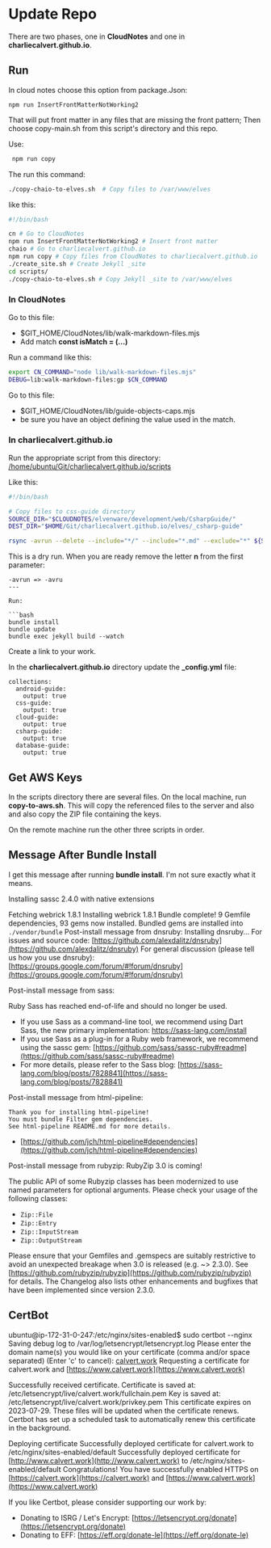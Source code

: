 # Update Repo

There are two phases, one in **CloudNotes** and one in **charliecalvert.github.io**.

## Run

In cloud notes choose this option from package.Json:

```text
npm run InsertFrontMatterNotWorking2
```

That will put front matter in any files that are missing the front pattern;
Then choose copy-main.sh from this script's directory and this repo.

Use:

```bash
 npm run copy
```

The run this command:

```bash
./copy-chaio-to-elves.sh  # Copy files to /var/www/elves
```

like this:

```bash
#!/bin/bash

cn # Go to CloudNotes
npm run InsertFrontMatterNotWorking2 # Insert front matter
chaio # Go to charliecalvert.github.io
npm run copy # Copy files from CloudNotes to charliecalvert.github.io
./create_site.sh # Create Jekyll _site
cd scripts/
./copy-chaio-to-elves.sh # Copy Jekyll _site to /var/www/elves
```

### In CloudNotes

Go to this file:

- $GIT_HOME/CloudNotes/lib/walk-markdown-files.mjs
- Add match **const isMatch = (...)**

Run a command like this:

```bash
export CN_COMMAND="node lib/walk-markdown-files.mjs"
DEBUG=lib:walk-markdown-files:gp $CN_COMMAND
```

Go to this file:

- $GIT_HOME/CloudNotes/lib/guide-objects-caps.mjs
- be sure you have an object defining the value used in the match.

### In **charliecalvert.github.io**

Run the appropriate script from this directory: [/home/ubuntu/Git/charliecalvert.github.io/scripts](/home/ubuntu/Git/charliecalvert.github.io/scripts)

Like this:

```bash
#!/bin/bash

# Copy files to css-guide directory
SOURCE_DIR="$CLOUDNOTES/elvenware/development/web/CsharpGuide/"
DEST_DIR="$HOME/Git/charliecalvert.github.io/elves/_csharp-guide"

rsync -avrun --delete --include="*/" --include="*.md" --exclude="*" ${SOURCE_DIR} ${DEST_DIR}
```

This is a dry run. When you are ready remove the letter **n** from the first parameter:

```text
-avrun => -avru
---

Run:

```bash
bundle install
bundle update
bundle exec jekyll build --watch
```

Create a link to your work.

In the **charliecalvert.github.io** directory update the **_config.yml** file:

```text
collections:
  android-guide:
    output: true
  css-guide:
    output: true
  cloud-guide:
    output: true
  csharp-guide:
    output: true
  database-guide:
    output: true
```

## Get AWS Keys

In the scripts directory there are several files. On the local machine, run **copy-to-aws.sh**. This will copy the referenced files to the server and also and also copy the ZIP file containing the keys.

On the remote machine run the other three scripts in order.

## Message After Bundle Install

I get this message after running **bundle install**. I'm not sure exactly what it means.

Installing sassc 2.4.0 with native extensions

Fetching webrick 1.8.1
Installing webrick 1.8.1
Bundle complete! 9 Gemfile dependencies, 93 gems now installed.
Bundled gems are installed into `./vendor/bundle`
Post-install message from dnsruby:
Installing dnsruby...
  For issues and source code: [https://github.com/alexdalitz/dnsruby](https://github.com/alexdalitz/dnsruby)
  For general discussion (please tell us how you use dnsruby): [https://groups.google.com/forum/#!forum/dnsruby](https://groups.google.com/forum/#!forum/dnsruby)

Post-install message from sass:

Ruby Sass has reached end-of-life and should no longer be used.

- If you use Sass as a command-line tool, we recommend using Dart Sass, the new
  primary implementation: [https://sass-lang.com/install
](https://sass-lang.com/install)
- If you use Sass as a plug-in for a Ruby web framework, we recommend using the
  sassc gem: [https://github.com/sass/sassc-ruby#readme](https://github.com/sass/sassc-ruby#readme)
- For more details, please refer to the Sass blog:
  [https://sass-lang.com/blog/posts/7828841](https://sass-lang.com/blog/posts/7828841)

Post-install message from html-pipeline:

```text
Thank you for installing html-pipeline!
You must bundle Filter gem dependencies.
See html-pipeline README.md for more details.
```

- [https://github.com/jch/html-pipeline#dependencies](https://github.com/jch/html-pipeline#dependencies)

Post-install message from rubyzip:
RubyZip 3.0 is coming!

The public API of some Rubyzip classes has been modernized to use named parameters for optional arguments. Please check your usage of the following classes:

- `Zip::File`
- `Zip::Entry`
- `Zip::InputStream`
- `Zip::OutputStream`

Please ensure that your Gemfiles and .gemspecs are suitably restrictive
to avoid an unexpected breakage when 3.0 is released (e.g. ~> 2.3.0).
See [https://github.com/rubyzip/rubyzip](https://github.com/rubyzip/rubyzip) for details. The Changelog also
lists other enhancements and bugfixes that have been implemented since
version 2.3.0.

## CertBot

ubuntu@ip-172-31-0-247:/etc/nginx/sites-enabled$ sudo certbot --nginx
Saving debug log to /var/log/letsencrypt/letsencrypt.log
Please enter the domain name(s) you would like on your certificate (comma and/or
space separated) (Enter 'c' to cancel): [calvert.work](https://www.calvert.work)
Requesting a certificate for calvert.work and [https://www.calvert.work](https://www.calvert.work)

Successfully received certificate.
Certificate is saved at: /etc/letsencrypt/live/calvert.work/fullchain.pem
Key is saved at:         /etc/letsencrypt/live/calvert.work/privkey.pem
This certificate expires on 2023-07-29.
These files will be updated when the certificate renews.
Certbot has set up a scheduled task to automatically renew this certificate in the background.

Deploying certificate
Successfully deployed certificate for calvert.work to /etc/nginx/sites-enabled/default
Successfully deployed certificate for [http://www.calvert.work](http://www.calvert.work) to /etc/nginx/sites-enabled/default
Congratulations! You have successfully enabled HTTPS on [https://calvert.work](https://calvert.work) and [https://www.calvert.work](https://www.calvert.work)

If you like Certbot, please consider supporting our work by:

- Donating to ISRG / Let's Encrypt: [https://letsencrypt.org/donate](https://letsencrypt.org/donate)
- Donating to EFF: [https://eff.org/donate-le](https://eff.org/donate-le)
